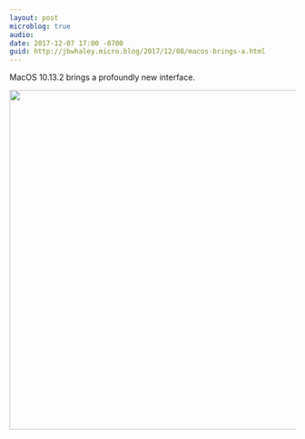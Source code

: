 ```yaml
---
layout: post
microblog: true
audio: 
date: 2017-12-07 17:00 -0700
guid: http://jbwhaley.micro.blog/2017/12/08/macos-brings-a.html
---
```

MacOS 10.13.2 brings a profoundly new interface.

<img src="http://www.jarrodwhaley.com/uploads/2017/1c8df774e0.jpg" width="600" height="599" />

